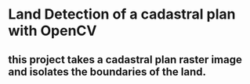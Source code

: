 # Land Detection of a cadastral plan with OpenCV

## this project takes a cadastral plan raster image and isolates the boundaries of the land.
